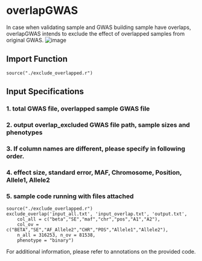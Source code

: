 # overlapGWAS
In case when validating sample and GWAS building sample have overlaps, overlapGWAS intends to exclude the effect of overlapped samples from original GWAS.
![image](https://user-images.githubusercontent.com/22064612/160033954-88889aaf-b282-487f-bdb4-a2f305d92fc1.png)

## Import Function
```
source("./exclude_overlapped.r")
```
## Input Specifications
### 1. total GWAS file, overlapped sample GWAS file 
### 2. output overlap_excluded GWAS file path, sample sizes and phenotypes
### 3. If column names are different, please specify in following order.
### 4. effect size, standard error, MAF, Chromosome, Position, Allele1, Allele2 
### 5. sample code running with files attached
```
source("./exclude_overlapped.r")
exclude_overlap('input_all.txt', 'input_overlap.txt', 'output.txt',
	col_all = c("beta","SE","maf","chr","pos","A1","A2"),
	col_ov = c("BETA","SE","AF_Allele2","CHR","POS","Allele1","Allele2"),
	n_all = 316253, n_ov = 81538,
	phenotype = "binary")
```
For additional information, please refer to annotations on the provided code.
